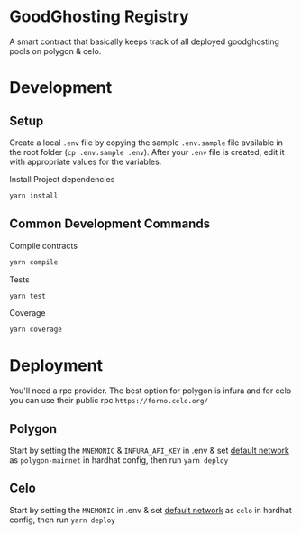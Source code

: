 # GoodGhosting Registry

A smart contract that basically keeps track of all deployed goodghosting pools on polygon & celo.

# Development

## Setup

Create a local `.env` file by copying the sample `.env.sample` file available in the root folder (`cp .env.sample .env`). After your `.env` file is created, edit it with appropriate values for the variables.

Install Project dependencies

```bash
yarn install
```

## Common Development Commands

Compile contracts

```bash
yarn compile
```

Tests

```bash
yarn test
```

Coverage
```bash
yarn coverage
```

# Deployment
You'll need a rpc provider. The best option for polygon is infura and for celo you can use their public rpc `https://forno.celo.org/`

## Polygon
Start by setting the `MNEMONIC` & `INFURA_API_KEY` in .env & set [default network](https://github.com/Good-Ghosting/goodghosting-registry/blob/main/hardhat.config.ts#L59) as `polygon-mainnet` in hardhat config, then run `yarn deploy`

## Celo
Start by setting the `MNEMONIC` in .env & set [default network](https://github.com/Good-Ghosting/goodghosting-registry/blob/main/hardhat.config.ts#L59) as `celo` in hardhat config, then run `yarn deploy`


